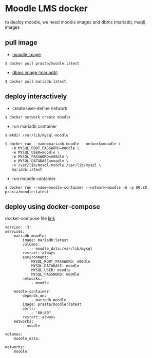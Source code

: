 # Moodle LMS docker
to deploy moodle, we need moodle images and dbms (mariadb, msql) images

## pull image

- [moodle image](https://hub.docker.com/repository/docker/prasta/moodle)

```
$ docker pull prasta/moodle:latest
```

- [dbms image (mariadb)](https://hub.docker.com/_/mariadb)

```
$ docker pull mariadb:latest
```

## deploy interactively

- create user-define network

```
$ docker network create moodle
```

- run mariadb container

```
$ mkdir /var/lib/mysql-moodle

$ docker run --name=mariadb-moodle --network=moodle \
   -e MYSQL_ROOT_PASSWORD=m00dle \
   -e MYSQL_USER=moodle \
   -e MYSQL_PASSWORD=m00dle \
   -e MYSQL_DATABASE=moodle \
   -v /var/lib/mysql-moodle:/var/lib/mysql \
   mariadb:latest
```

- run moodle container
```
$ docker run --name=moodle-container --network=moodle -d -p 80:80 prasta/moodle:latest
```

## deploy using docker-compose

docker-compose file [link](https://github.com/prastamaha/moodle-docker/blob/master/docker-compose.yml)

```
version: '3'
services:
    mariadb-moodle:
        image: mariadb:latest
        volumes:
            - moodle_data:/var/lib/mysql
        restart: always
        environment:
            MYSQL_ROOT_PASSWORD: m00dle
            MYSQL_DATABASE: moodle
            MYSQL_USER: moodle
            MYSQL_PASSWORD: m00dle
        networks:
            - moodle
        
    moodle-container:
        depends_on: 
            - mariadb-moodle
        image: prasta/moodle:latest
        ports:
            - "80:80"
        restart: always
	networks:
	    - moodle

volumes:
    moodle_data:        

networks:
    moodle:
```



